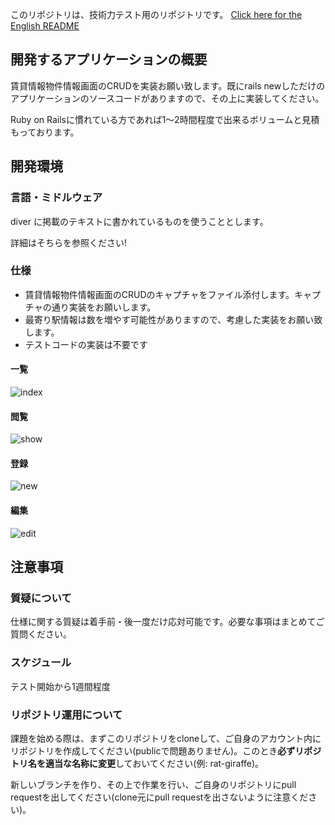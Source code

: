 このリポジトリは、技術力テスト用のリポジトリです。
[Click here for the English README](/README.en.md)

## 開発するアプリケーションの概要
賃貸情報物件情報画面のCRUDを実装お願い致します。既にrails newしただけのアプリケーションのソースコードがありますので、その上に実装してください。

Ruby on Railsに慣れている方であれば1〜2時間程度で出来るボリュームと見積もっております。

## 開発環境
### 言語・ミドルウェア
diver に掲載のテキストに書かれているものを使うこととします。

詳細はそちらを参照ください!



### 仕様
- 賃貸情報物件情報画面のCRUDのキャプチャをファイル添付します。キャプチャの通り実装をお願いします。
- 最寄り駅情報は数を増やす可能性がありますので、考慮した実装をお願い致します。
- テストコードの実装は不要です

#### 一覧
![index](https://cloud.githubusercontent.com/assets/1818925/20509523/91902df2-b0ac-11e6-9f3b-adce73dbedf8.png)

#### 閲覧
![show](https://cloud.githubusercontent.com/assets/1818925/20509520/918d29ae-b0ac-11e6-8310-15474fcd5633.png)

#### 登録
![new](https://cloud.githubusercontent.com/assets/1818925/20509522/918e87b8-b0ac-11e6-8f4b-5f8ba4945894.png)

#### 編集
![edit](https://cloud.githubusercontent.com/assets/1818925/20509521/918df348-b0ac-11e6-8eef-6d2e7c833d9a.png)


## 注意事項
### 質疑について
仕様に関する質疑は着手前・後一度だけ応対可能です。必要な事項はまとめてご質問ください。

### スケジュール
テスト開始から1週間程度

### リポジトリ運用について
課題を始める際は、まずこのリポジトリをcloneして、ご自身のアカウント内にリポジトリを作成してください(publicで問題ありません)。このとき**必ずリポジトリ名を適当な名称に変更**しておいてください(例: rat-giraffe)。

新しいブランチを作り、その上で作業を行い、ご自身のリポジトリにpull requestを出してください(clone元にpull requestを出さないように注意ください)。
